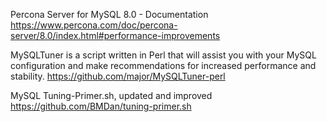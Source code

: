 Percona Server for MySQL 8.0 - Documentation
https://www.percona.com/doc/percona-server/8.0/index.html#performance-improvements


MySQLTuner is a script written in Perl that will assist you with your MySQL configuration and make recommendations for increased performance and stability.
https://github.com/major/MySQLTuner-perl


MySQL Tuning-Primer.sh, updated and improved
https://github.com/BMDan/tuning-primer.sh

